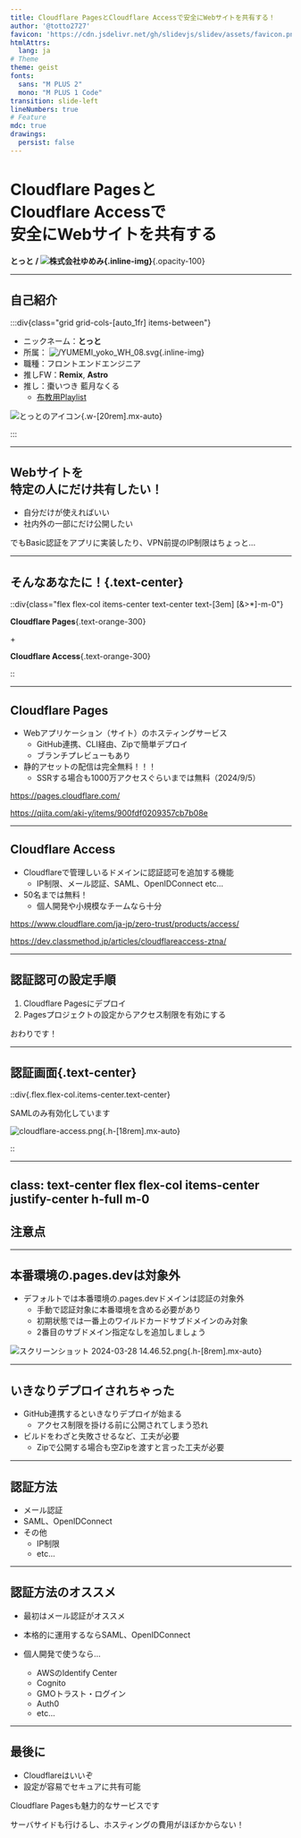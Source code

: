 ```yaml
---
title: Cloudflare PagesとCloudflare Accessで安全にWebサイトを共有する！
author: '@totto2727'
favicon: 'https://cdn.jsdelivr.net/gh/slidevjs/slidev/assets/favicon.png'
htmlAttrs:
  lang: ja
# Theme
theme: geist
fonts:
  sans: "M PLUS 2"
  mono: "M PLUS 1 Code"
transition: slide-left
lineNumbers: true
# Feature
mdc: true
drawings:
  persist: false
---
```


# Cloudflare Pagesと<br>Cloudflare Accessで<br>安全にWebサイトを共有する

**とっと / ![株式会社ゆめみ](/YUMEMI_yoko_WH_08.svg){.inline-img}**{.opacity-100}

---

## 自己紹介

:::div{class="grid grid-cols-[auto_1fr] items-between"}

- ニックネーム：**とっと**
- 所属： ![/YUMEMI_yoko_WH_08.svg](/YUMEMI_yoko_WH_08.svg){.inline-img}
- 職種：フロントエンドエンジニア
- 推しFW：**Remix**, **Astro**
- 推し：<tamu>棗いつき</tamu> <nakutya>藍月なくる</nakutya>
  - [布教用Playlist](https://music.youtube.com/playlist?list=PLou8tAEUf2ouel_LDAvj5fMi6Kzb2EYfM&si=yBpASHEsVbyDM-UM)

![とっとのアイコン](https://blogger.googleusercontent.com/img/b/R29vZ2xl/AVvXsEj8jkLUdX62rBSF0DpJbWNxeUnEqmwHsy-L0FYI_DfF7Hbv8i74385AGc5wY57nVD8LKVjh_RC1FapEinm4tcGdr5SAtjxTNAb2oPMT8fF-TjDtreQIF5zLX8PyqSsR8SSmN7qdGMvartw/s800/character_program_shutdown.png){.w-[20rem].mx-auto}

:::

---

## Webサイトを<br>特定の人にだけ共有したい！

- 自分だけが使えればいい
- 社内外の一部にだけ公開したい

でもBasic認証をアプリに実装したり、VPN前提のIP制限はちょっと...

---

## そんなあなたに！{.text-center}

::div{class="flex flex-col items-center text-center text-[3em] [&>*]-m-0"}

**Cloudflare Pages**{.text-orange-300}

\+

**Cloudflare Access**{.text-orange-300}

::

---

## Cloudflare Pages

- Webアプリケーション（サイト）のホスティングサービス
  - GitHub連携、CLI経由、Zipで簡単デプロイ
  - ブランチプレビューもあり
- 静的アセットの配信は完全無料！！！
  - SSRする場合も1000万アクセスぐらいまでは無料（2024/9/5）

<https://pages.cloudflare.com/>

<https://qiita.com/aki-y/items/900fdf0209357cb7b08e>

---

## Cloudflare Access

- Cloudflareで管理しいるドメインに認証認可を追加する機能
  - IP制限、メール認証、SAML、OpenIDConnect etc...
- 50名までは無料！
  - 個人開発や小規模なチームなら十分

https://www.cloudflare.com/ja-jp/zero-trust/products/access/

https://dev.classmethod.jp/articles/cloudflareaccess-ztna/

---

## 認証認可の設定手順

1. Cloudflare Pagesにデプロイ
1. Pagesプロジェクトの設定からアクセス制限を有効にする

おわりです！

---

## 認証画面{.text-center}

::div{.flex.flex-col.items-center.text-center}

SAMLのみ有効化しています

![cloudflare-access.png](https://qiita-image-store.s3.ap-northeast-1.amazonaws.com/0/591669/82091cd5-9470-121a-9e99-22a4add2f6d5.png){.h-[18rem].mx-auto}

::

---
class: text-center flex flex-col items-center justify-center h-full m-0
---

## 注意点

---

## 本番環境の.pages.devは対象外

- デフォルトでは本番環境の.pages.devドメインは認証の対象外
  - 手動で認証対象に本番環境を含める必要があり
  - 初期状態では一番上のワイルドカードサブドメインのみ対象
  - 2番目のサブドメイン指定なしを追加しましょう

![スクリーンショット 2024-03-28 14.46.52.png](https://qiita-image-store.s3.ap-northeast-1.amazonaws.com/0/591669/654abb09-365e-c387-7f12-5baa1647103b.png){.h-[8rem].mx-auto}

---

## いきなりデプロイされちゃった

- GitHub連携するといきなりデプロイが始まる
  - アクセス制限を掛ける前に公開されてしまう恐れ
- ビルドをわざと失敗させるなど、工夫が必要
  - Zipで公開する場合も空Zipを渡すと言った工夫が必要

---

## 認証方法

- メール認証
- SAML、OpenIDConnect
- その他
  - IP制限
  - etc...

---

## 認証方法のオススメ

- 最初はメール認証がオススメ
- 本格的に運用するならSAML、OpenIDConnect

- 個人開発で使うなら…
  - AWSのIdentify Center
  - Cognito
  - GMOトラスト・ログイン
  - Auth0
  - etc...

---

## 最後に

- Cloudflareはいいぞ
- 設定が容易でセキュアに共有可能

Cloudflare Pagesも魅力的なサービスです

サーバサイドも行けるし、ホスティングの費用がほぼかからない！
